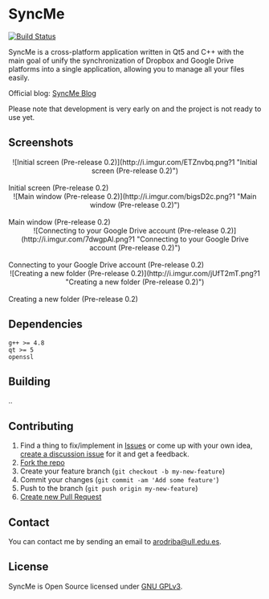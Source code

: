 # SyncMe

[![Build Status](https://travis-ci.org/AdrianBZG/SyncMe.svg?branch=master)](https://travis-ci.org/AdrianBZG/SyncMe)

SyncMe is a cross-platform application written in Qt5 and C++ with the main goal of unify the synchronization of Dropbox and Google Drive platforms into a single application, allowing you to manage all your files easily.

Official blog: [SyncMe Blog](https://syncme.wordpress.com/)

Please note that development is very early on and the project is not ready to use yet.

## Screenshots

<div style="text-align:center">![Initial screen (Pre-release 0.2)](http://i.imgur.com/ETZnvbq.png?1 "Initial screen (Pre-release 0.2)")</div><br>
Initial screen (Pre-release 0.2)

<div style="text-align:center">![Main window (Pre-release 0.2)](http://i.imgur.com/bigsD2c.png?1 "Main window (Pre-release 0.2)")</div><br>
Main window (Pre-release 0.2)

<div style="text-align:center">![Connecting to your Google Drive account (Pre-release 0.2)](http://i.imgur.com/7dwgpAl.png?1 "Connecting to your Google Drive account (Pre-release 0.2)")</div><br>
Connecting to your Google Drive account (Pre-release 0.2)

<div style="text-align:center">![Creating a new folder (Pre-release 0.2)](http://i.imgur.com/jUfT2mT.png?1 "Creating a new folder (Pre-release 0.2)")</div><br>
Creating a new folder (Pre-release 0.2)

## Dependencies

`g++ >= 4.8`<br>
`qt >= 5`<br>
`openssl`<br>

## Building

..

## Contributing

1. Find a thing to fix/implement in [Issues](https://github.com/AdrianBZG/SyncMe/issues?direction=desc&sort=created&state=open) or come up with your own idea, [create a discussion issue](https://github.com/AdrianBZG/SyncMe/issues/new) for it and get a feedback.
2. [Fork the repo](https://help.github.com/articles/fork-a-repo)
3. Create your feature branch (`git checkout -b my-new-feature`)
4. Commit your changes (`git commit -am 'Add some feature'`)
5. Push to the branch (`git push origin my-new-feature`)
6. [Create new Pull Request](https://help.github.com/articles/using-pull-requests)

## Contact

You can contact me by sending an email to [arodriba@ull.edu.es](mailto:arodriba@ull.edu.es).

## License

SyncMe is Open Source licensed under [GNU GPLv3](LICENSE).

